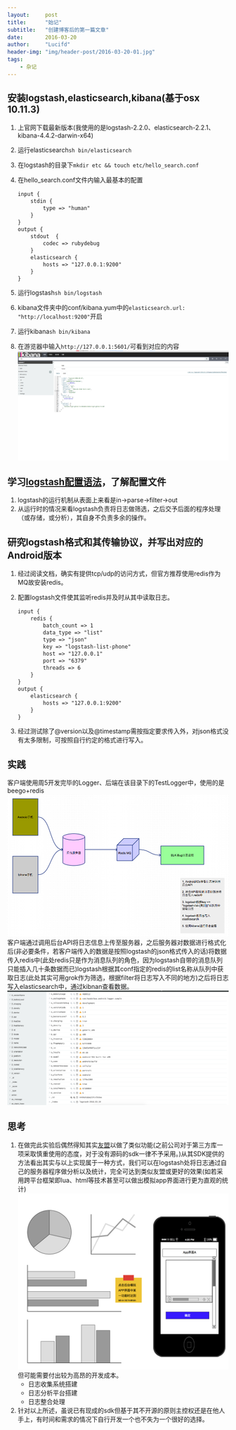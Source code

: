 ```yaml
---
layout:     post
title:      "始记"
subtitle:   "创建博客后的第一篇文章"
date:       2016-03-20
author:     "Lucifd"
header-img: "img/header-post/2016-03-20-01.jpg"
tags:
    - 杂记
---
```


## 安装logstash,elasticsearch,kibana(基于osx 10.11.3)

1. 上官网下载最新版本(我使用的是logstash-2.2.0、elasticsearch-2.2.1、kibana-4.4.2-darwin-x64)
2. 运行elasticsearch`sh bin/elasticsearch`
3. 在logstash的目录下`mkdir etc && touch etc/hello_search.conf`
4. 在hello_search.conf文件内输入最基本的配置

	```	
	input {
    	stdin {    		    		
        	type => "human"        	
    	}
	}
	output {
    	stdout  {
        	codec => rubydebug
	    }
    	elasticsearch {
        	hosts => "127.0.0.1:9200"
    	}
	}
	```

5. 运行logstash`sh bin/logstash`
6. kibana文件夹中的conf/kibana.yum中的`elasticsearch.url: "http://localhost:9200"`开启
7. 运行kibana`sh bin/kibana`
8. 在游览器中输入`http://127.0.0.1:5601/`可看到对应的内容![](\img\in-post\kibana运行图.png)


## 学习[logstash配置语法](http://udn.yyuap.com/doc/logstash-best-practice-cn/index.html)，了解配置文件

1. logstash的运行机制从表面上来看是in->parse->filter->out
2. 从运行时的情况来看logstash负责将日志做筛选，之后交予后面的程序处理（或存储，或分析），其自身不负责多余的操作。

## 研究logstash格式和其传输协议，并写出对应的Android版本

1. 经过阅读文档，确实有提供tcp/udp的访问方式，但官方推荐使用redis作为MQ故安装redis。
2. 配置logstash文件使其监听redis并及时从其中读取日志。

	```
	input {
	    redis {
        	batch_count => 1
    	    data_type => "list"
	        type => "json"
        	key => "logstash-list-phone"
    	    host => "127.0.0.1"
	        port => "6379"
        	threads => 6
    	}
	}
	output {
	    elasticsearch {
        	hosts => "127.0.0.1:9200"
    	}
	}
	```
3. 经过测试除了@version以及@timestamp需按指定要求传入外，对json格式没有太多限制，可按照自行约定的格式进行写入。

## 实践

客户端使用周5开发完毕的Logger、后端在该目录下的TestLogger中，使用的是beego+redis![](\img\in-post\elk接入android流程图.png)客户端通过调用后台API将日志信息上传至服务器，之后服务器对数据进行格式化后(非必要条件，若客户端传入的数据是按照logstash的json格式传入的话)将数据传入redis中(此处redis只是作为消息队列的角色，因为logstash自带的消息队列只能插入几十条数据而已)logstash根据其conf指定的redis的list名称从队列中获取日志(此处其实可用grok作为筛选，根据filter将日志写入不同的地方)之后将日志写入elasticsearch中，通过kibnan查看数据。![](\img\in-post\日志通过kibana查看图.png)

## 思考

1. 在做完此实验后偶然得知其实[友盟](http://www.umeng.com/)以做了类似功能(之前公司对于第三方库一项采取慎重使用的态度，对于没有源码的sdk一律不予采用。)从其SDK提供的方法看出其实与以上实现属于一种方式，我们可以在logstash处将日志通过自己的服务器程序做分析以及统计，完全可达到类似友盟或更好的效果(如若采用跨平台框架即lua、html等技术甚至可以做出模拟app界面进行更为直观的统计)![](\img\in-post\期望效果.png)但可能需要付出较为高昂的开发成本。
	* 日志收集系统搭建
	* 日志分析平台搭建
	* 日志整合处理
2. 针对以上所述，虽说已有现成的sdk但基于其不开源的原则主控权还是在他人手上，有时间和需求的情况下自行开发一个也不失为一个很好的选择。